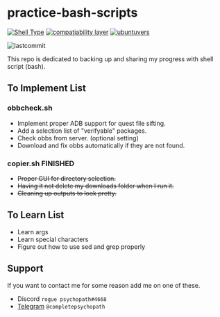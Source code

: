 
# practice-bash-scripts
[![Shell Type](https://img.shields.io/badge/shell-ZSH-informational)](https://zsh.org/)
[![compatiability layer](https://img.shields.io/badge/compatiability_layer-WSL-informational)](https://learn.microsoft.com/en-us/windows/wsl/install)
[![ubuntuvers](https://img.shields.io/badge/ubuntu_version-22.04.1-informational)](https://ubuntu.com/desktop)

![lastcommit](https://img.shields.io/github/last-commit/completepsychopath/practice-bash-scripts)

This repo is dedicated to backing up and sharing my progress with shell script (bash).



## To Implement List
### obbcheck.sh
- Implement proper ADB support for quest file sifting.
- Add a selection list of "verifyable" packages.
- Check obbs from server. (optional setting)
- Download and fix obbs automatically if they are not found.

### copier.sh **FINISHED**
- ~~Proper GUI for directory selection.~~
- ~~Having it not delete my downloads folder when I run it.~~
- ~~Cleaning up outputs to look pretty.~~



## To Learn List

- Learn args
- Learn special characters
- Figure out how to use sed and grep properly




## Support

If you want to contact me for some reason add me on one of these.
- Discord `rogue psychopath#4668`
- [Telegram](https://t.me/completepsychopath) `@completepsychopath`
